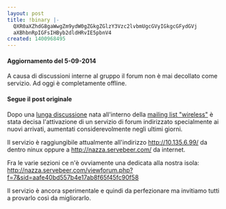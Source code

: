 ```yaml
---
layout: post
title: !binary |-
  QXR0aXZhdG8gaWwgZm9ydW0gZGkgZGlzY3Vzc2lvbmUgcGVyIGkgcGFydGVj
  aXBhbnRpIGFsIHByb2dldHRvIE5pbnV4
created: 1400968495
---
```

#### Aggiornamento del 5-09-2014

A causa di discussioni interne al gruppo il forum non è mai decollato come servizio. Ad oggi è completamente offline.

#### Segue il post originale

Dopo una [lunga discussione](http://www.mail-archive.com/wireless@ml.ninux.org/msg13696.html) nata all'interno della [mailing list "wireless"](http://www.mail-archive.com/wireless-ml@ninux.org/) è stata decisa l'attivazione di un servizio di forum indirizzato specialmente ai nuovi arrivati, aumentati considerevolmente negli ultimi giorni.

Il servizio è raggiungibile attualmente all'indirizzo http://10.135.6.99/ da dentro ninux oppure a http://nazza.servebeer.com/ da internet.

Fra le varie sezioni ce n'è ovviamente una dedicata alla nostra isola: http://nazza.servebeer.com/viewforum.php?f=7&sid=aafe40bd557b4e17ab8f65f45fc90f58

Il servizio è ancora sperimentale e quindi da perfezionare ma invitiamo tutti a provarlo così da migliorarlo.
